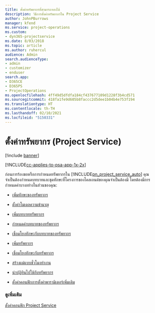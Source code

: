 ```yaml
---
title: ตั้งค่าทรัพยากรที่สามารถจองได้
description: วิธีการตั้งค่าทรัพยากรใน Project Service
author: JohnPBurrows
manager: kfend
ms.service: project-operations
ms.custom:
- dyn365-projectservice
ms.date: 8/03/2018
ms.topic: article
ms.author: ruhercul
audience: Admin
search.audienceType:
- admin
- customizer
- enduser
search.app:
- D365CE
- D365PS
- ProjectOperations
ms.openlocfilehash: 4ff49d5dfdfa184cf437677109d1228f3b4cd571
ms.sourcegitcommit: 418fa1fe9d605b8faccc2d5dee1b04b4e753f194
ms.translationtype: HT
ms.contentlocale: th-TH
ms.lasthandoff: 02/10/2021
ms.locfileid: "5150331"
---
```

# <a name="set-up-resources-project-service"></a>ตั้งค่าทรัพยากร (Project Service)

[!include [banner](../includes/psa-now-project-operations.md)]

[!INCLUDE[cc-applies-to-psa-app-1x-2x](../includes/cc-applies-to-psa-app-1x-2x.md)]

ก่อนการร้องขอหรือการกำหนดทรัพยากรใน [!INCLUDE[pn_project_service_auto](../includes/pn-project-service-auto.md)] คุณจำเป็นต้องกำหนดบทบาทและชุดทักษะที่โครงการของไคลเอนต์ของคุณจำเป็นต้องมี โดยต้องมีการกำหนดค่าบางอย่างในส่วนของคุณ:  
  
-   [เพิ่มทักษะของทรัพยากร](../psa/add-resource-skills.md)  
  
-   [ตั้งค่าโมเดลความชำนาญ](../psa/set-up-proficiency-models.md)  
  
-   [เพิ่มบทบาททรัพยากร](../psa/add-resource-roles.md)  
  
-   [กำหนดค่าบทบาทของทรัพยากร](../psa/configure-resource-roles.md)  
  
-   [เชื่อมโยงทักษะกับบทบาทของทรัพยากร](../psa/associate-skills-with-resource-roles.md)  
  
-   [เพิ่มทรัพยากร](../psa/add-resources.md)  
  
-   [เชื่อมโยงทักษะกับทรัพยากร](../psa/associate-skills-with-resources.md)  
  
-   [สร้างแม่แบบชั่วโมงทำงาน](../psa/create-work-hours-template.md)  
  
-   [นำปฏิทินไปใช้กับทรัพยากร](../psa/apply-calendar-resource.md)  
  
-   [ตั้งค่าคอนฟิกการตั้งค่าพารามิเตอร์เพิ่มเติม](../psa/configure-additional-parameters-settings.md)  
  
### <a name="see-also"></a>ดูเพิ่มเติม  
 [ตั้งค่าคอนฟิก Project Service](../psa/configure.md)
